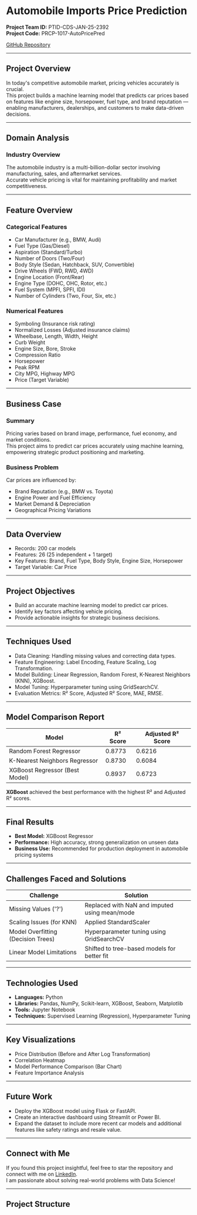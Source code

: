 # Automobile Imports Price Prediction
**Project Team ID:** PTID-CDS-JAN-25-2392  
**Project Code:** PRCP-1017-AutoPricePred  

[GitHub Repository](https://github.com/SURESH745/Auto-Price-Prediction-/tree/main)

---

## Project Overview
In today's competitive automobile market, pricing vehicles accurately is crucial.  
This project builds a machine learning model that predicts car prices based on features like engine size, horsepower, fuel type, and brand reputation — enabling manufacturers, dealerships, and customers to make data-driven decisions.

---

## Domain Analysis

### Industry Overview
The automobile industry is a multi-billion-dollar sector involving manufacturing, sales, and aftermarket services.  
Accurate vehicle pricing is vital for maintaining profitability and market competitiveness.

---

## Feature Overview

### Categorical Features
- Car Manufacturer (e.g., BMW, Audi)
- Fuel Type (Gas/Diesel)
- Aspiration (Standard/Turbo)
- Number of Doors (Two/Four)
- Body Style (Sedan, Hatchback, SUV, Convertible)
- Drive Wheels (FWD, RWD, 4WD)
- Engine Location (Front/Rear)
- Engine Type (DOHC, OHC, Rotor, etc.)
- Fuel System (MPFI, SPFI, IDI)
- Number of Cylinders (Two, Four, Six, etc.)

### Numerical Features
- Symboling (Insurance risk rating)
- Normalized Losses (Adjusted insurance claims)
- Wheelbase, Length, Width, Height
- Curb Weight
- Engine Size, Bore, Stroke
- Compression Ratio
- Horsepower
- Peak RPM
- City MPG, Highway MPG
- Price (Target Variable)

---

## Business Case

### Summary
Pricing varies based on brand image, performance, fuel economy, and market conditions.  
This project aims to predict car prices accurately using machine learning, empowering strategic product positioning and marketing.

### Business Problem
Car prices are influenced by:
- Brand Reputation (e.g., BMW vs. Toyota)
- Engine Power and Fuel Efficiency
- Market Demand & Depreciation
- Geographical Pricing Variations

---

## Data Overview
- Records: 200 car models
- Features: 26 (25 independent + 1 target)
- Key Features: Brand, Fuel Type, Body Style, Engine Size, Horsepower
- Target Variable: Car Price

---

## Project Objectives
- Build an accurate machine learning model to predict car prices.
- Identify key factors affecting vehicle pricing.
- Provide actionable insights for strategic business decisions.

---

## Techniques Used
- Data Cleaning: Handling missing values and correcting data types.
- Feature Engineering: Label Encoding, Feature Scaling, Log Transformation.
- Model Building: Linear Regression, Random Forest, K-Nearest Neighbors (KNN), XGBoost.
- Model Tuning: Hyperparameter tuning using GridSearchCV.
- Evaluation Metrics: R² Score, Adjusted R² Score, MAE, RMSE.

---

## Model Comparison Report

| Model                         | R² Score | Adjusted R² Score |
|--------------------------------|----------|-------------------|
| Random Forest Regressor        | 0.8773   | 0.6216            |
| K-Nearest Neighbors Regressor  | 0.8730   | 0.6084            |
| XGBoost Regressor (Best Model) | 0.8937   | 0.6723            |

**XGBoost** achieved the best performance with the highest R² and Adjusted R² scores.

---

## Final Results
- **Best Model:** XGBoost Regressor
- **Performance:** High accuracy, strong generalization on unseen data
- **Business Use:** Recommended for production deployment in automobile pricing systems

---

## Challenges Faced and Solutions

| Challenge                        | Solution |
|----------------------------------|----------|
| Missing Values ('?')             | Replaced with NaN and imputed using mean/mode |
| Scaling Issues (for KNN)          | Applied StandardScaler |
| Model Overfitting (Decision Trees) | Hyperparameter tuning using GridSearchCV |
| Linear Model Limitations          | Shifted to tree-based models for better fit |

---

## Technologies Used
- **Languages:** Python
- **Libraries:** Pandas, NumPy, Scikit-learn, XGBoost, Seaborn, Matplotlib
- **Tools:** Jupyter Notebook
- **Techniques:** Supervised Learning (Regression), Hyperparameter Tuning

---

## Key Visualizations
- Price Distribution (Before and After Log Transformation)
- Correlation Heatmap
- Model Performance Comparison (Bar Chart)
- Feature Importance Analysis

---

## Future Work
- Deploy the XGBoost model using Flask or FastAPI.
- Create an interactive dashboard using Streamlit or Power BI.
- Expand the dataset to include more recent car models and additional features like safety ratings and resale value.

---

## Connect with Me
If you found this project insightful, feel free to star the repository and connect with me on [LinkedIn](https://www.linkedin.com/).  
I am passionate about solving real-world problems with Data Science!

---

## Project Structure

